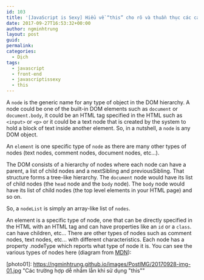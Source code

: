 ```yaml
---
id: 103
title: '[JavaScript is Sexy] Hiểu về “this” cho rõ và thuần thục các cách dùng nó '
date: 2017-09-27T16:53:32+00:00
author: ngminhtrung
layout: post
guid: 
permalink: 
categories:
  - Dịch
tags:
  - javascript
  - front-end
  - javascriptissexy
  - this
---
```


A `node` is the generic name for any type of object in the DOM hierarchy. A node could be one of the built-in DOM elements such as `document` or `document.body`, it could be an HTML tag specified in the HTML such as `<input>` or `<p>` or it could be a text node that is created by the system to hold a block of text inside another element. So, in a nutshell, a `node` is any DOM object.

An `element` is one specific type of `node` as there are many other types of nodes (text nodes, comment nodes, document nodes, etc...).

The DOM consists of a hierarchy of nodes where each node can have a parent, a list of child nodes and a nextSibling and previousSibling. That structure forms a tree-like hierarchy. The `document` node would have its list of child nodes (the `head` node and the `body` node). The `body` node would have its list of child nodes (the top level elements in your HTML page) and so on.

So, a `nodeList` is simply an array-like list of `nodes`.

An element is a specific type of node, one that can be directly specified in the HTML with an HTML tag and can have properties like an `id` or a `class`. can have children, etc... There are other types of nodes such as comment nodes, text nodes, etc... with different characteristics. Each node has a property .nodeType which reports what type of node it is. You can see the various types of nodes here (diagram from [MDN](https://developer.mozilla.org/en-US/docs/Web/API/Node/nodeType)):






[photo01]: https://ngminhtrung.github.io/images/PostIMG/20170928-img-01.jpg "Các trường hợp dễ nhầm lẫn khi sử dụng "this""
